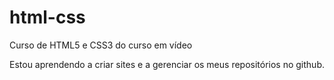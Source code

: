 # html-css
Curso de HTML5 e CSS3 do curso em vídeo

Estou aprendendo a criar sites e a gerenciar os meus repositórios no github. 